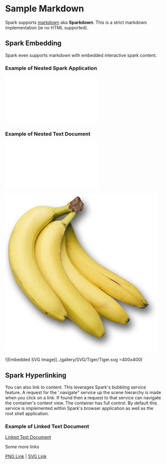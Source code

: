 # Sample Markdown
Spark supports [markdown](markdown.md) aka **Sparkdown**.  This is a strict markdown implementation (ie no HTML supported).

## Spark Embedding
Spark even supports markdown with embedded interactive spark content.

### Example of Nested Spark Application
![Embedded Soark Application](../gallery/picturepile2.js)

### Example of Nested Text Document
![Embedded Text Document](loremipsum.txt)

![Embedded PNG Image](../gallery/images/banana.png)

![Embedded SVG Image](../gallery/SVG/Tiger/Tiger.svg =400x400)

## Spark Hyperlinking
You can also link to content.  This leverages Spark's bubbling service feature.  A request for the '.navigate" service up the scene hierarchy is made when you click on a link.  If found then a request to that service can navigate the container's content view. The container has full control.  By default this service is implemented within Spark's browser application as well as the root shell application.

### Example of Linked Text Document
[Linked Text Document](loremipsum.txt)

Some more links

[PNG Link](../gallery/images/banana.png) | [SVG Link](../gallery/SVG/Tiger/Tiger.svg)





